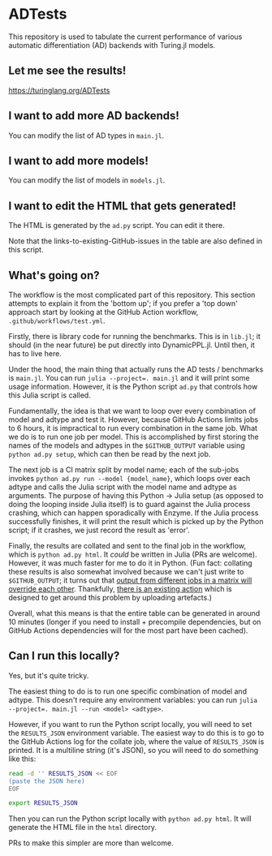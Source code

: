 # ADTests

This repository is used to tabulate the current performance of various automatic differentiation (AD) backends with Turing.jl models.

## Let me see the results!

https://turinglang.org/ADTests

## I want to add more AD backends!

You can modify the list of AD types in `main.jl`.

## I want to add more models!

You can modify the list of models in `models.jl`.

## I want to edit the HTML that gets generated!

The HTML is generated by the `ad.py` script.
You can edit it there.

Note that the links-to-existing-GitHub-issues in the table are also defined in this script.

## What's going on?

The workflow is the most complicated part of this repository.
This section attempts to explain it from the 'bottom up'; if you prefer a 'top down' approach start by looking at the GitHub Action workflow, `.github/workflows/test.yml`.

Firstly, there is library code for running the benchmarks.
This is in `lib.jl`; it should (in the near future) be put directly into DynamicPPL.jl.
Until then, it has to live here.

Under the hood, the main thing that actually runs the AD tests / benchmarks is `main.jl`.
You can run `julia --project=. main.jl` and it will print some usage information.
However, it is the Python script `ad.py` that controls how this Julia script is called.

Fundamentally, the idea is that we want to loop over every combination of model and adtype and test it.
However, because GitHub Actions limits jobs to 6 hours, it is impractical to run every combination in the same job.
What we do is to run one job per model.
This is accomplished by first storing the names of the models and adtypes in the `$GITHUB_OUTPUT` variable using `python ad.py setup`, which can then be read by the next job.

The next job is a CI matrix split by model name; each of the sub-jobs invokes `python ad.py run --model {model_name}`, which loops over each adtype and calls the Julia script with the model name and adtype as arguments.
The purpose of having this Python -> Julia setup (as opposed to doing the looping inside Julia itself) is to guard against the Julia process crashing, which can happen sporadically with Enzyme.
If the Julia process successfully finishes, it will print the result which is picked up by the Python script; if it crashes, we just record the result as 'error'.

Finally, the results are collated and sent to the final job in the workflow, which is `python ad.py html`.
It _could_ be written in Julia (PRs are welcome).
However, it was much faster for me to do it in Python.
(Fun fact: collating these results is also somewhat involved because we can't just write to `$GITHUB_OUTPUT`; it turns out that [output from different jobs in a matrix will override each other](https://github.com/orgs/community/discussions/26639).
Thankfully, [there is an existing action](https://github.com/beacon-biosignals/matrix-output) which is designed to get around this problem by uploading artefacts.)

Overall, what this means is that the entire table can be generated in around 10 minutes (longer if you need to install + precompile dependencies, but on GitHub Actions dependencies will for the most part have been cached).

## Can I run this locally?

Yes, but it's quite tricky.

The easiest thing to do is to run one specific combination of model and adtype.
This doesn't require any environment variables: you can run `julia --project=. main.jl --run <model> <adtype>`.

However, if you want to run the Python script locally, you will need to set the `RESULTS_JSON` environment variable.
The easiest way to do this is to go to the GitHub Actions log for the collate job, where the value of `RESULTS_JSON` is printed.
It is a multiline string (it's JSON), so you will need to do something like this:

```bash
read -d '' RESULTS_JSON << EOF
(paste the JSON here)
EOF

export RESULTS_JSON
```

Then you can run the Python script locally with `python ad.py html`.
It will generate the HTML file in the `html` directory.

PRs to make this simpler are more than welcome.
